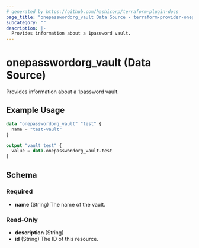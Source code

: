 ```yaml
---
# generated by https://github.com/hashicorp/terraform-plugin-docs
page_title: "onepasswordorg_vault Data Source - terraform-provider-onepasswordorg"
subcategory: ""
description: |-
  Provides information about a 1password vault.
---
```


# onepasswordorg_vault (Data Source)

Provides information about a 1password vault.

## Example Usage

```terraform
data "onepasswordorg_vault" "test" {
  name = "test-vault"
}

output "vault_test" {
  value = data.onepasswordorg_vault.test
}
```

<!-- schema generated by tfplugindocs -->
## Schema

### Required

- **name** (String) The name of the vault.

### Read-Only

- **description** (String)
- **id** (String) The ID of this resource.


